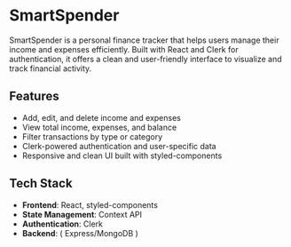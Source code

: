   # SmartSpender

SmartSpender is a personal finance tracker that helps users manage their income and expenses efficiently. 
Built with React and Clerk for authentication, it offers a clean and user-friendly interface to visualize and track financial activity.

## Features

- Add, edit, and delete income and expenses
- View total income, expenses, and balance
- Filter transactions by type or category
- Clerk-powered authentication and user-specific data
- Responsive and clean UI built with styled-components

## Tech Stack

- **Frontend**: React, styled-components
- **State Management**: Context API
- **Authentication**: Clerk
- **Backend**:  ( Express/MongoDB )
 
 
 

